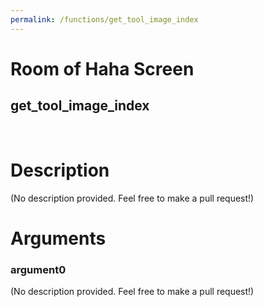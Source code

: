 ```yaml
---
permalink: /functions/get_tool_image_index
---
```

# Room of Haha Screen  
## get_tool_image_index  
&nbsp;  
# Description  
(No description provided. Feel free to make a pull request!) 
&nbsp;  
# Arguments
### argument0
(No description provided. Feel free to make a pull request!)
&nbsp;  


